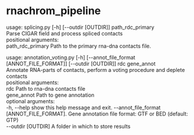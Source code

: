 # rnachrom_pipeline
usage: splicing.py [-h] [--outdir [OUTDIR]] path_rdc_primary  
Parse CIGAR field and process spliced contacts  
positional arguments:  
  path_rdc_primary   Path to the primary rna-dna contacts file. 
  
  
usage: annotation_voting.py [-h] [--annot_file_format [ANNOT_FILE_FORMAT]] [--outdir [OUTDIR]] rdc gene_annot  
Annotate RNA-parts of contacts, perform a voting procedure and deplete contacts   
positional arguments:  
  rdc                   Path to rna-dna contacts file  
  gene_annot            Path to gene annotation  
optional arguments:  
  -h, --help            show this help message and exit. 
  --annot_file_format [ANNOT_FILE_FORMAT]. 
                        Gene annotation file format: GTF or BED (default: GTP)  
  --outdir [OUTDIR]     A folder in which to store results  
